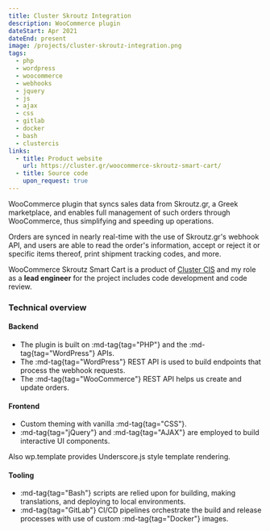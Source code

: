 ```yaml
---
title: Cluster Skroutz Integration
description: WooCommerce plugin
dateStart: Apr 2021
dateEnd: present
image: /projects/cluster-skroutz-integration.png
tags:
  - php
  - wordpress
  - woocommerce
  - webhooks
  - jquery
  - js
  - ajax
  - css
  - gitlab
  - docker
  - bash
  - clustercis
links:
  - title: Product website
    url: https://cluster.gr/woocommerce-skroutz-smart-cart/
  - title: Source code
    upon_request: true
---
```


WooCommerce plugin that syncs sales data from Skroutz.gr, a Greek marketplace,
and enables full management of such orders through WooCommerce, thus simplifying
and speeding up operations.

<!--more-->

Orders are synced in nearly real-time with the use of Skroutz.gr's webhook API,
and users are able to read the order's information, accept or reject it or
specific items thereof, print shipment tracking codes, and more.

WooCommerce Skroutz Smart Cart is a product of [Cluster CIS](https://cluster.gr)
and my role as a **lead engineer** for the project includes code development and
code review.

### Technical overview

#### Backend

* The plugin is built on :md-tag{tag="PHP"} and the :md-tag{tag="WordPress"}
APIs.
* The :md-tag{tag="WordPress"} REST API is used to build endpoints that process
the webhook requests.
* The :md-tag{tag="WooCommerce"} REST API helps us create and update orders.

#### Frontend

* Custom theming with vanilla :md-tag{tag="CSS"}.
* :md-tag{tag="jQuery"} and :md-tag{tag="AJAX"} are employed to build
interactive UI components.

Also wp.template provides Underscore.js style template rendering.

#### Tooling

* :md-tag{tag="Bash"} scripts are relied upon for building, making translations,
and deploying to local environments.
* :md-tag{tag="GitLab"} CI/CD pipelines orchestrate the build and release
processes with use of custom :md-tag{tag="Docker"} images.
